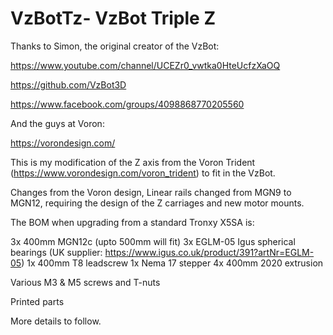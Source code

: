 # VzBotTz-  VzBot Triple Z

Thanks to Simon, the original creator of the VzBot:

https://www.youtube.com/channel/UCEZr0_vwtka0HteUcfzXaOQ

https://github.com/VzBot3D

https://www.facebook.com/groups/4098868770205560

And the guys at Voron:

https://vorondesign.com/

This is my modification of the Z axis from the Voron Trident (https://www.vorondesign.com/voron_trident) to fit in the VzBot.

Changes from the Voron design, Linear rails changed from MGN9 to MGN12, requiring the design of the Z carriages and new motor mounts.

The BOM when upgrading from a standard Tronxy X5SA is:


3x 400mm MGN12c (upto 500mm will fit)
3x EGLM-05 Igus spherical bearings (UK supplier: https://www.igus.co.uk/product/391?artNr=EGLM-05)
1x 400mm T8 leadscrew
1x Nema 17 stepper
4x 400mm 2020 extrusion

Various M3 & M5 screws and T-nuts

Printed parts

More details to follow.
